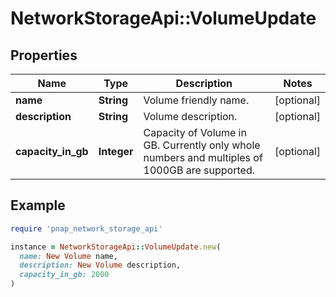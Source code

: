 # NetworkStorageApi::VolumeUpdate

## Properties

| Name | Type | Description | Notes |
| ---- | ---- | ----------- | ----- |
| **name** | **String** | Volume friendly name. | [optional] |
| **description** | **String** | Volume description. | [optional] |
| **capacity_in_gb** | **Integer** | Capacity of Volume in GB. Currently only whole numbers and multiples of 1000GB are supported. | [optional] |

## Example

```ruby
require 'pnap_network_storage_api'

instance = NetworkStorageApi::VolumeUpdate.new(
  name: New Volume name,
  description: New Volume description,
  capacity_in_gb: 2000
)
```

